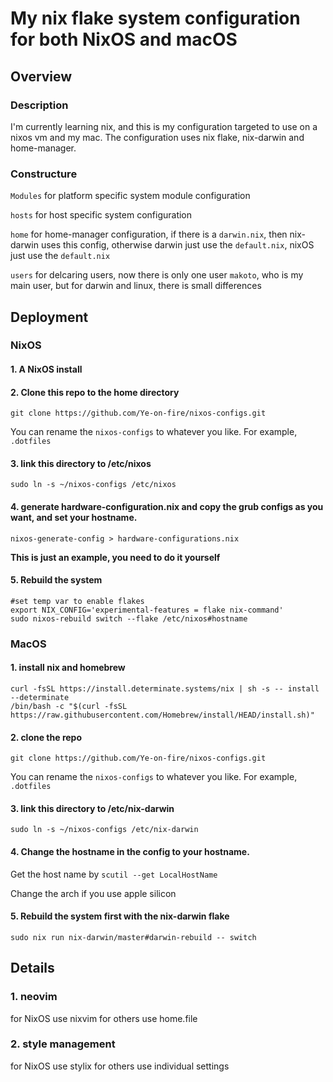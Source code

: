 # My nix flake system configuration for both NixOS and macOS

## Overview

### Description

I'm currently learning nix, and this is my configuration targeted to use on a nixos vm and my mac. The configuration uses nix flake, nix-darwin and home-manager.

### Constructure

`Modules` for platform specific system module configuration

`hosts` for host specific system configuration

`home` for home-manager configuration, if there is a `darwin.nix`, then nix-darwin uses this config, otherwise darwin just use the `default.nix`, nixOS just use the `default.nix`

`users` for delcaring users, now there is only one user `makoto`, who is my main user, but for darwin and linux, there is small differences

## Deployment
### NixOS
#### 1. A NixOS install
#### 2. Clone this repo to the home directory
```shell
git clone https://github.com/Ye-on-fire/nixos-configs.git
```
You can rename the `nixos-configs` to whatever you like. For example, `.dotfiles`
#### 3. link this directory to /etc/nixos
```shell
sudo ln -s ~/nixos-configs /etc/nixos
```
#### 4. generate hardware-configuration.nix and copy the grub configs as you want, and set your hostname.
```shell
nixos-generate-config > hardware-configurations.nix
```
**This is just an example, you need to do it yourself**

#### 5. Rebuild the system
```shell
#set temp var to enable flakes
export NIX_CONFIG='experimental-features = flake nix-command'
sudo nixos-rebuild switch --flake /etc/nixos#hostname
```
### MacOS
#### 1. install nix and homebrew
```shell
curl -fsSL https://install.determinate.systems/nix | sh -s -- install --determinate
/bin/bash -c "$(curl -fsSL https://raw.githubusercontent.com/Homebrew/install/HEAD/install.sh)"
```

#### 2. clone the repo
```shell
git clone https://github.com/Ye-on-fire/nixos-configs.git
```
You can rename the `nixos-configs` to whatever you like. For example, `.dotfiles`
#### 3. link this directory to /etc/nix-darwin
```shell
sudo ln -s ~/nixos-configs /etc/nix-darwin
```
#### 4. Change the hostname in the config to your hostname.
Get the host name by `scutil --get LocalHostName`

Change the arch if you use apple silicon
#### 5. Rebuild the system first with the nix-darwin flake
```shell
sudo nix run nix-darwin/master#darwin-rebuild -- switch
```

## Details
### 1. neovim
for NixOS use nixvim
for others use home.file

### 2. style management
for NixOS use stylix
for others use individual settings